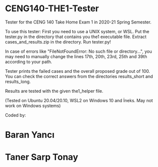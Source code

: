 # CENG140-THE1-Tester
Tester for the CENG 140 Take Home Exam 1 in 2020-21 Spring Semester.

To use this tester:
    First you need to use a UNIX system, or WSL.
    Put the tester.py in the directory that contains you the1 executable file.
    Extract cases_and_results.zip in the directory.
    Run tester.py!
    
In case of errors like "FileNotFoundError: No such file or directory...", you may need to manually change the lines 17th, 20th, 23rd, 25th and 39th according to your path.

Tester prints the failed cases and the overall proposed grade out of 100.
You can check the correct answers from the directories results_short and results_long.

Results are tested with the given the1_helper file.

(Tested on Ubuntu 20.04/20.10, WSL2 on Windows 10 and İneks. May not work on Windows systems)

Coded by:
# Baran Yancı
# Taner Sarp Tonay
